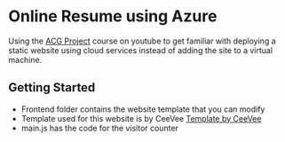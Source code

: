 # Online Resume using Azure
Using the [ACG Project](https://www.youtube.com/watch?v=ieYrBWmkfno) course on youtube to get familiar with deploying
a static website using cloud services instead of adding the site to a virtual machine.

## Getting Started

- Frontend folder contains the website template that you can modify
- Template used for this website is by CeeVee [Template by CeeVee](https://www.styleshout.com/free-templates/ceevee/)
- main.js has the code for the visitor counter